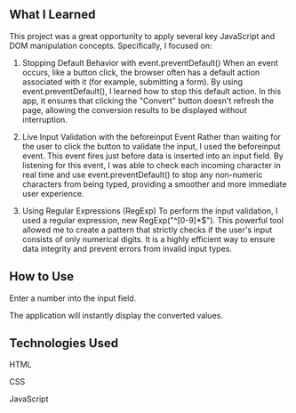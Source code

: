 ## What I Learned
This project was a great opportunity to apply several key JavaScript and DOM manipulation concepts. Specifically, I focused on:

1. Stopping Default Behavior with event.preventDefault()
When an event occurs, like a button click, the browser often has a default action associated with it (for example, submitting a form). By using event.preventDefault(), I learned how to stop this default action. In this app, it ensures that clicking the "Convert" button doesn't refresh the page, allowing the conversion results to be displayed without interruption.

2. Live Input Validation with the beforeinput Event
Rather than waiting for the user to click the button to validate the input, I used the beforeinput event. This event fires just before data is inserted into an input field. By listening for this event, I was able to check each incoming character in real time and use event.preventDefault() to stop any non-numeric characters from being typed, providing a smoother and more immediate user experience.

3. Using Regular Expressions (RegExp)
To perform the input validation, I used a regular expression, new RegExp("^[0-9]*$"). This powerful tool allowed me to create a pattern that strictly checks if the user's input consists of only numerical digits. It is a highly efficient way to ensure data integrity and prevent errors from invalid input types.

## How to Use
Enter a number into the input field.

The application will instantly display the converted values.

## Technologies Used
HTML

CSS

JavaScript

